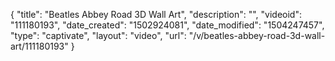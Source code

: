 {
    "title": "Beatles Abbey Road 3D Wall Art",
    "description": "",
    "videoid": "111180193",
    "date_created": "1502924081",
    "date_modified": "1504247457",
    "type": "captivate",
    "layout": "video",
    "url": "\/v\/beatles-abbey-road-3d-wall-art\/111180193"
}